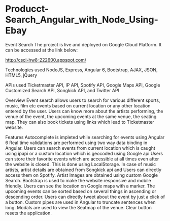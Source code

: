 # Producct-Search_Angular_with_Node_Using-Ebay

Event Search
The project is live and deployed on Google Cloud Platform. It can be accessed at the link below:

http://csci-hw8-222600.appspot.com/

Technologies used
NodeJS, Express, Angular 6, Bootstrap, AJAX, JSON, HTML5, jQuery

APIs used
Ticketmaster API, IP API, Spotify API, Google Maps API, Google Customized Search API, Songkick API, and Twitter API

Overview
Event search allows users to search for various different sports, music, film etc events based on current location or any other location entered by the user. Users can know more about the artists performing, the venue of the event, the upcoming events at the same venue, the seating map. They can also book tickets using links which lead to Ticketmaster website.

Features
Autocomplete is impleted while searching for events using Angular 6
Real time validations are performed using two way data binding in Angular.
Users can search events from current location which is caught using ipapi or a custom location which is geocoded using Google api
Users can store their favorite events which are accessible at all times even after the website is closed. This is done using LocalStorage.
In case of music artists, artist details are obtained from Songkick api and Users can directly access them on Spotify.
Artist Images are obtained using custom Google Search.
Bootstrap is used to make the website responsive and mobile friendly.
Users can see the location on Google maps with a marker.
The upcoming events can be sorted based on several things in ascending or descending order.
Users can directly tweet about the event by just a click of a button.
Custom pipes are used in Angular to truncate sentences when long.
Modals are used to view the Seatmap of the venue.
Clear button resets the application.
